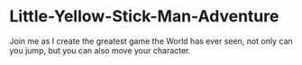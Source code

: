 Little-Yellow-Stick-Man-Adventure
=================================

Join me as I create the greatest game the World has ever seen, not only can you jump, but you can also move your character.
